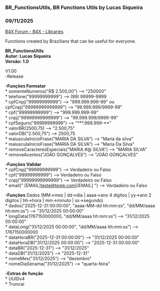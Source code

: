 ###  BR_FunctionsUtils, BR Functions Utils by Lucas Siqueira
### 09/11/2025
[B4X Forum - B4X - Libraries](https://www.b4x.com/android/forum/threads/168398/)

Functions created by Brazilians that can be useful for everyone.  
  
**BR\_FunctionsUtils  
Autor: Lucas Siqueira  
Versão: 1.0**  
  
V1.00  
 -Release  
   
  **-Funções Formatar**  
 \* somenteNumeros("R$ 2.500,00") –> "250000"  
 \* telefone("99999999999") –> (99) 99999-9999  
 \* cpfCnpj("99999999999") –> "999.999.999-99" ou cpfCnpj("99999999999999") –> "99.999.999/9999-99"  
 \* cpf("99999999999") –> "999.999.999-99"  
 \* cnpj("99999999999999") –> "99.999.999/9999-99"  
 \* cpfSeguro("99999999999") –> "\*\*\*.999.999-\*\*"  
 \* valorBR(2500,75) –> "2.500,75"  
 \* valorDB("2.500,75") –> 2500,75  
 \* maiusculaInicioFrase("MARIA DA SILVA") –> "Maria da silva"  
 \* maiusculaInicioFrase("MARIA DA SILVA") –> "Maria Da Silva"  
 \* removeCaracteresEspeciais("MARIA #@ SILVA") –> "MARIA SILVA"  
 \* removeAcentos("JOÃO GONÇALVES") –> "JOÃO GONÇALVES"  
   
 **-Funções Validar**  
 \* cpfCnpj("99999999999") –> Verdadeiro ou Falso  
 \* cpf("99999999999") –> Verdadeiro ou Falso  
 \* cnpj("99999999999999") –> Verdadeiro ou Falso  
 \* email(" [EMAIL]teste@teste.com[/EMAIL] ") –> Verdadeiro ou Falso  
   
  **-Funções** Dados (MM->mes | dd->dia | aaaa->ano 4 dígitos | yy->ano 2 dígitos | hh->hora | mm->minuto | ss->segundo)  
 \* dados("2025-12-31 00:00:00", "aaaa-MM-dd hh:mm:ss", "dd/MM/aaaa hh:mm:ss") –> "31/12/2025 00:00:00"  
 \* longData(1767150000000, "dd/MM/aaaa hh:mm:ss") –> "31/12/2025 00:00:00"  
 \* dataLong("31/12/2025 00:00:00", "dd/MM/aaaa hh:mm:ss") –> 1767150000000  
 \* dataHoraBR("2025-12-31 00:00:00") –> "31/12/2025 00:00:00"  
 \* dataHoraDB("31/12/2025 00:00:00") –> "2025-12-31 00:00:00"  
 \* dataBR("2025-12-31") –> "31/12/2025"  
 \* dataDB("31/12/2025") –> "2025-12-31"  
 \* nomeMes("31/12/2025") –> "dezembro"  
 \* nomeDiaSenama("31/12/2025") –> "quarta-feira"  
   
 **-Extras de função**   
 \* UUIDv4  
 \* Truncar